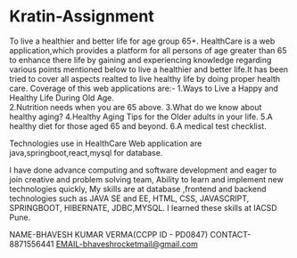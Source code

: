 # Kratin-Assignment
To live a healthier and better life for age group 65+.
  HealthCare is a web application,which provides a platform for all persons of age greater than 65 to enhance there life by gaining and experiencing knowledge regarding various points mentioned below to live a healthier and better life.It has been tried to cover all aspects realted to live healthy life by doing proper health care.
Coverage of this web applications are:-
1.Ways to Live a Happy and Healthy Life During Old Age.<br/>
2.Nutrition needs when you are 65 above.
3.What do we know about healthy aging?
4.Healthy Aging Tips for the Older adults in your life.
5.A healthy diet for those aged 65 and beyond.
6.A medical test checklist.

Technologies use in HealthCare Web application are java,springboot,react,mysql for database.

I have done advance computing and software development and eager to join creative and problem solving team, Ability to learn and implement new technologies quickly, My skills are at database ,frontend and backend technologies such as JAVA SE and EE, HTML, CSS, JAVASCRIPT, SPRINGBOOT, HIBERNATE, JDBC,MYSQL. I learned these skills at IACSD Pune.

NAME-BHAVESH KUMAR VERMA(CCPP ID - PD0847)
CONTACT-8871556441
EMAIL-bhaveshrocketmail@gmail.com
